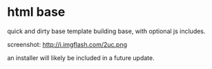 html base
================================

quick and dirty base template building base, with optional js includes. 

screenshot: http://i.imgflash.com/2uc.png

an installer will likely be included in a future update.